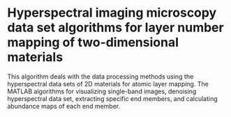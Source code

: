 # Hyperspectral imaging microscopy data set algorithms for layer number mapping of two-dimensional materials
This algorithm deals with the data processing methods using the hyperspectral data sets of 2D materials for atomic layer mapping.
The MATLAB algorithms for visualizing single-band images, denoising hyperspectral data set, extracting specific end members, and calculating abundance maps of each end member.


